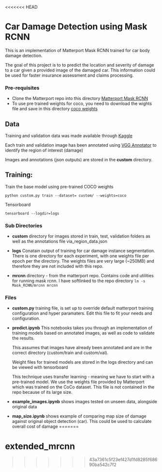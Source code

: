 <<<<<<< HEAD
# Car Damage Detection using Mask RCNN

This is an implementation of Matterport Mask RCNN trained for car body damage detection.

The goal of this project is to to predict the location and severity of damage to a car given a provided image of the damaged car. This information could be used for faster insurance assessment and claims processing.

### Pre-requisites
- Clone the Matterport repo into this directory [Matterport Mask RCNN](https://github.com/matterport/Mask_RCNN)
- To use pre trained weights for coco, you need to download the wights file and save in this directory [coco weights](https://github.com/matterport/Mask_RCNN/releases/download/v2.0/mask_rcnn_coco.h5)

## Data
Training and validation data was made available through [Kaggle](https://www.kaggle.com/anujms/car-damage-detection#0001.JPEG)

Each train and validation image has been annotated using [VGG Annotator](http://www.robots.ox.ac.uk/~vgg/software/via/via-1.0.6.html) to identify the region of interest (damage)

Images and annotations (json outputs) are stored in the __custom__ directory.

## Training:

Train the base model using pre-trained COCO weights

```
python custom.py train --dataset= custom/ --weights=coco
```

Tensorboard

```
tensorboard --logdir=logs
```

### Sub Directories
- __custom__ directory for images stored in train, test, validation folders as well as the annotations file via_region_data.json

- __logs__ Conatain output of training for car damage instance segmentation. There is one directory for each experiment, with one weights file per epoch per the directory. The weights files are very large (~250MB) and therefore they are not included with this repo.

- __mrcnn__ directory - from the matterport repo. Contains code and utilities for running mask rcnn. I have softlinked to the repo directory `ln -s Mask_RCNN/mrcnn mrcnn`

### Files

- __custom.py__ training file, is set up to override default matterport training configuration and hyper paramaters. Edit this file to fit your needs and configuration.

- __predict.ipynb__ This notebooks takes you through an implementation of training models based on annotated images, as well as code to validate the results.  

  This assumes that images have already been annotated and are in the correct directory (custom/train and custom/val).  

  Weight files for trained models  are stored in the logs directory and can be viewed with tensorboard  

  This technique uses transfer learning - meaning we have to start with a pre-trained model. We use the weights file provided by Matterport which was trained on the CoCo dataset. This file is not contained in the repo because of its large size.

- __example_images.ipynb__ shows images tested on unseen data, alongside original data

- __map_size.ipynb__ shows example of comparing map size of damage against original object detection (car). This could be used to calculate overall cost of damage
=======
# extended_mrcnn
>>>>>>> 43a7361c5f23ef427d1fd8285f68690ba542c7f2
